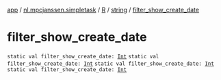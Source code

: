 [app](../../../index.md) / [nl.mpcjanssen.simpletask](../../index.md) / [R](../index.md) / [string](index.md) / [filter_show_create_date](.)

# filter_show_create_date

`static val filter_show_create_date: `[`Int`](https://kotlinlang.org/api/latest/jvm/stdlib/kotlin/-int/index.html)
`static val filter_show_create_date: `[`Int`](https://kotlinlang.org/api/latest/jvm/stdlib/kotlin/-int/index.html)
`static val filter_show_create_date: `[`Int`](https://kotlinlang.org/api/latest/jvm/stdlib/kotlin/-int/index.html)
`static val filter_show_create_date: `[`Int`](https://kotlinlang.org/api/latest/jvm/stdlib/kotlin/-int/index.html)